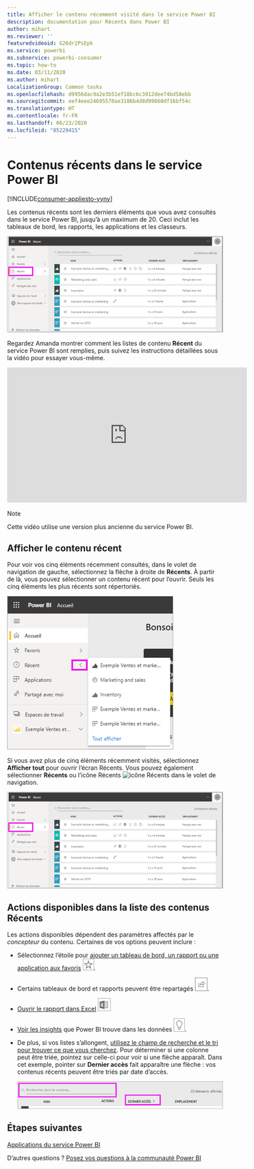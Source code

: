 ```yaml
---
title: Afficher le contenu récemment visité dans le service Power BI
description: documentation pour Récents dans Power BI
author: mihart
ms.reviewer: ''
featuredvideoid: G26dr2PsEpk
ms.service: powerbi
ms.subservice: powerbi-consumer
ms.topic: how-to
ms.date: 03/11/2020
ms.author: mihart
LocalizationGroup: Common tasks
ms.openlocfilehash: d9956dac9a2e3b51ef18bc6c3912dee74bd58ebb
ms.sourcegitcommit: eef4eee24695570ae3186b4d8d99660df16bf54c
ms.translationtype: HT
ms.contentlocale: fr-FR
ms.lasthandoff: 06/23/2020
ms.locfileid: "85229415"
---
```

# <a name="recent-content-in-the-power-bi-service"></a>Contenus **récents** dans le service Power BI

[!INCLUDE[consumer-appliesto-yyny](../includes/consumer-appliesto-yyny.md)]

Les contenus récents sont les derniers éléments que vous avez consultés dans le service Power BI, jusqu’à un maximum de 20.  Ceci inclut les tableaux de bord, les rapports, les applications et les classeurs.

![fenêtre Contenu récent](./media/end-user-recent/power-bi-recent.png)

Regardez Amanda montrer comment les listes de contenu **Récent** du service Power BI sont remplies, puis suivez les instructions détaillées sous la vidéo pour essayer vous-même.

<iframe width="560" height="315" src="https://www.youtube.com/embed/G26dr2PsEpk" frameborder="0" allowfullscreen></iframe>

> [!NOTE]
> Cette vidéo utilise une version plus ancienne du service Power BI.

## <a name="display-recent-content"></a>Afficher le contenu récent
Pour voir vos cinq éléments récemment consultés, dans le volet de navigation de gauche, sélectionnez la flèche à droite de **Récents**.  À partir de là, vous pouvez sélectionner un contenu récent pour l’ouvrir. Seuls les cinq éléments les plus récents sont répertoriés.

![menu volant Contenu récent](./media/end-user-recent/power-bi-recent-flyout.png)

Si vous avez plus de cinq éléments récemment visités, sélectionnez **Afficher tout** pour ouvrir l’écran Récents. Vous pouvez également sélectionner **Récents** ou l’icône Récents ![icône Récents](./media/end-user-recent/power-bi-icon.png) dans le volet de navigation.

![afficher tout le contenu récent](./media/end-user-recent/power-bi-recent.png)

## <a name="actions-available-from-the-recent-content-list"></a>Actions disponibles dans la liste des contenus **Récents**
Les actions disponibles dépendent des paramètres affectés par le *concepteur* du contenu. Certaines de vos options peuvent inclure :
* Sélectionnez l’étoile pour [ajouter un tableau de bord, un rapport ou une application aux favoris](end-user-favorite.md) ![étoile](./media/end-user-shared-with-me/power-bi-star-icon.png).
* Certains tableaux de bord et rapports peuvent être repartagés  ![Icône de partage](./media/end-user-shared-with-me/power-bi-share-icon-new.png).
* [Ouvrir le rapport dans Excel](end-user-export.md) ![icône Exporter vers Excel](./media/end-user-shared-with-me/power-bi-excel.png) 
* [Voir les insights](end-user-insights.md) que Power BI trouve dans les données ![icône Insights](./media/end-user-shared-with-me/power-bi-insights.png).
* De plus, si vos listes s’allongent, [utilisez le champ de recherche et le tri pour trouver ce que vous cherchez](end-user-search-sort.md). Pour déterminer si une colonne peut être triée, pointez sur celle-ci pour voir si une flèche apparaît. Dans cet exemple, pointer sur **Dernier accès** fait apparaître une flèche : vos contenus récents peuvent être triés par date d’accès. 

    ![Trier tous les contenus récents](./media/end-user-recent/power-bi-recent-sort.png)


## <a name="next-steps"></a>Étapes suivantes
[Applications du service Power BI](end-user-apps.md)

D’autres questions ? [Posez vos questions à la communauté Power BI](https://community.powerbi.com/)

